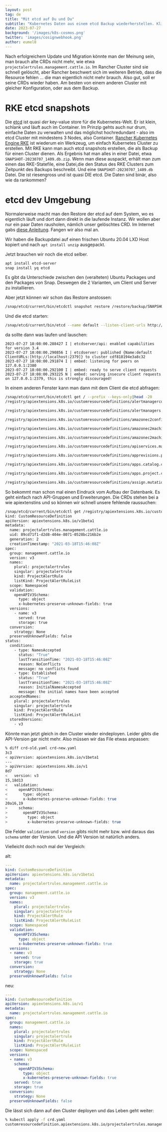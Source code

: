 ```yaml
---
layout: post
tag: de
title: "Mit etcd auf Du und Du"
subtitle: "Kubernetes Daten aus einem etcd Backup wiederherstellen. Klingt nicht so erstrebenswert, war aber kürzlich notwendig, weil jemand alte CRDs gelöscht hat *hüstel*"
date: 2023-07-27
background: '/images/k8s-cosmos.png'
twitter: 'images/cosignwebhook.png'
author: eumel8
---
```


Nach erfolgreichem Update und Migration könnte man der Meinung sein, man brauch alte CRDs nicht mehr, wie etwa `projectalertrules.management.cattle.io`.
Im Rancher Cluster sind sie schnell gelöscht, aber Rancher beschwert sich im weiteren Betrieb, dass die Resource fehlen ... die man eigentlich nicht mehr brauch. Also gut, soll er seine CRDs wieder haben. Am besten von einem anderen Cluster mit gleicher Konfiguration, oder aus dem Backup.


# RKE etcd snapshots
Die [etcd](https://etcd.io/) ist quasi *der* key-value store für die Kubernetes-Welt. Er ist klein, schlank und läuft auch im Container.
Im Prinzip gehts auch nur drum, einfache Daten zu verwalten und das möglichst hochredundant - also im etcd Cluster mit mindestens 3 Nodes, also Container.
[Rancher Kubernetes Engine RKE](https://www.rancher.com/products/rke) ist wiederum ein Werkzeug, um einfach Kubernetes Cluster zu erstellen. Mit RKE kann man auch etcd snapshots erstellen, die als Backup für einen Cluster dienen. Als Ergebnis hat man alles in einer Datei, etwa `SNAPSHOT-20230707_1409.db.zip`. Wenn man diese auspackt, erhält man zum einen das RKE-Statefile, eine Datei,die den Status des RKE Clusters zum Zeitpunkt des Backups beschreibt. Und eine `SNAPSHOT-20230707_1409.db` Datei. Die ist riesengross und ist quasi DIE etcd. Die Daten sind binär, also wie da rankommen?

# etcd dev Umgebung
Normalerweise macht man den Restore der etcd auf dem System, wo es eigentlich läuft und dort dann direkt in die laufende Instanz. Wir wollen aber
nur ein paar Daten rausholen, nämlich unser gelöschtes CRD. Im Internet gabs [diese Anleitung](https://neilcameronwhite.medium.com/partial-etcd-recovery-on-openshift-kubernetes-7909da28867c). Fangen wir also mal an.

Wir haben die Backupdatei auf einen frischen Ubuntu 20.04 LXD Host kopiert und nach `apt install unzip` ausgepackt.

Jetzt brauchen wir noch die etcd selber.

```bash
apt install etcd-server
snap install yq etcd
```

Es gibt da Unterschiede zwischen den (veralteten) Ubuntu Packages und den Packages von Snap. Deswegen die 2 Varianten, um Client und Server zu installieren.

Aber jetzt können wir schon das Restore anstossen:

```bash
/snap/etcd/current/bin/etcdctl snapshot restore /restore/backup/SNAPSHOT-20230707_1409.db --data-dir=/var/lib/default.etcd
```

Und die etcd starten:

```bash
/snap/etcd/current/bin/etcd --name default --listen-client-urls http://localhost:2379 --advertise-client-urls http://localhost:2379 --listen-peer-urls http://localhost:2380
```

da sollte dann was laufen und lauschen:

```
2023-07-27 18:08:00.288427 I | etcdserver/api: enabled capabilities for version 3.4
2023-07-27 18:08:00.290856 I | etcdserver: published {Name:default ClientURLs:[http://localhost:2379]} to cluster cdf818194e3a8c32
2023-07-27 18:08:00.291874 I | embed: listening for peers on 127.0.0.1:2380
2023-07-27 18:08:00.292100 I | embed: ready to serve client requests
2023-07-27 18:08:00.293225 N | embed: serving insecure client requests on 127.0.0.1:2379, this is strongly discouraged!
```

In einem anderen Fenster kann man dann mit dem Client die etcd abfragen:


```bash
/snap/etcd/current/bin/etcdctl get / --prefix --keys-only|head -20
/registry/apiextensions.k8s.io/customresourcedefinitions/alertmanagerconfigs.monitoring.coreos.com

/registry/apiextensions.k8s.io/customresourcedefinitions/alertmanagers.monitoring.coreos.com

/registry/apiextensions.k8s.io/customresourcedefinitions/amazonec2configs.rke-machine-config.cattle.io

/registry/apiextensions.k8s.io/customresourcedefinitions/amazonec2machines.rke-machine.cattle.io

/registry/apiextensions.k8s.io/customresourcedefinitions/amazonec2machinetemplates.rke-machine.cattle.io

/registry/apiextensions.k8s.io/customresourcedefinitions/apiservices.management.cattle.io

/registry/apiextensions.k8s.io/customresourcedefinitions/apprevisions.project.cattle.io

/registry/apiextensions.k8s.io/customresourcedefinitions/apps.catalog.cattle.io

/registry/apiextensions.k8s.io/customresourcedefinitions/apps.project.cattle.io

/registry/apiextensions.k8s.io/customresourcedefinitions/assign.mutations.gatekeeper.sh
```

So bekommt man schon mal einen Eindruck vom Aufbau der Datenbank. Es geht einfach nach API-Gruppen und Erweiterungen. Die CRDs stehen bei a wie apiextenstins und so können wir schnell unsere fehlende raussuchen:


```bash
/snap/etcd/current/bin/etcdctl get /registry/apiextensions.k8s.io/customresourcedefinitions/projectalertrules.management.cattle.io --print-value-only |yq -P
kind: CustomResourceDefinition
apiVersion: apiextensions.k8s.io/v1beta1
metadata:
  name: projectalertrules.management.cattle.io
  uid: 89cd71f1-d2d8-404e-8071-0528bc216b2e
  generation: 2
  creationTimestamp: "2021-03-18T15:46:08Z"
spec:
  group: management.cattle.io
  version: v3
  names:
    plural: projectalertrules
    singular: projectalertrule
    kind: ProjectAlertRule
    listKind: ProjectAlertRuleList
  scope: Namespaced
  validation:
    openAPIV3Schema:
      type: object
      x-kubernetes-preserve-unknown-fields: true
  versions:
    - name: v3
      served: true
      storage: true
  conversion:
    strategy: None
  preserveUnknownFields: false
status:
  conditions:
    - type: NamesAccepted
      status: "True"
      lastTransitionTime: "2021-03-18T15:46:08Z"
      reason: NoConflicts
      message: no conflicts found
    - type: Established
      status: "True"
      lastTransitionTime: "2021-03-18T15:46:08Z"
      reason: InitialNamesAccepted
      message: the initial names have been accepted
  acceptedNames:
    plural: projectalertrules
    singular: projectalertrule
    kind: ProjectAlertRule
    listKind: ProjectAlertRuleList
  storedVersions:
    - v3
```

Könnte man jetzt gleich in den Cluster wieder eindeployen. Leider gibts die API-Version gar nicht mehr. Also müssen wir das File etwas anpassen:


```bash
% diff crd-old.yaml crd-new.yaml
3c3
< apiVersion: apiextensions.k8s.io/v1beta1
---
> apiVersion: apiextensions.k8s.io/v1
8d7
<   version: v3
15,18d13
<   validation:
<     openAPIV3Schema:
<       type: object
<       x-kubernetes-preserve-unknown-fields: true
20a16,19
>     schema:
>       openAPIV3Schema:
>         type: object
>         x-kubernetes-preserve-unknown-fields: true
```

Die Felder `validation` und `version` gibts nicht mehr bzw. wird daraus das `schema` unter der Version. Und die API Version ist natürlich anders.

Vielleicht doch noch mal der Vergleich:

alt:

```yaml
---
kind: CustomResourceDefinition
apiVersion: apiextensions.k8s.io/v1beta1
metadata:
  name: projectalertrules.management.cattle.io
spec:
  group: management.cattle.io
  version: v3
  names:
    plural: projectalertrules
    singular: projectalertrule
    kind: ProjectAlertRule
    listKind: ProjectAlertRuleList
  scope: Namespaced
  validation:
    openAPIV3Schema:
      type: object
      x-kubernetes-preserve-unknown-fields: true
  versions:
  - name: v3
    served: true
    storage: true
  conversion:
    strategy: None
  preserveUnknownFields: false
```

neu:

```yaml
---
kind: CustomResourceDefinition
apiVersion: apiextensions.k8s.io/v1
metadata:
  name: projectalertrules.management.cattle.io
spec:
  group: management.cattle.io
  names:
    plural: projectalertrules
    singular: projectalertrule
    kind: ProjectAlertRule
    listKind: ProjectAlertRuleList
  scope: Namespaced
  versions:
  - name: v3
    schema:
      openAPIV3Schema:
        type: object
        x-kubernetes-preserve-unknown-fields: true
    served: true
    storage: true
  conversion:
    strategy: None
  preserveUnknownFields: false
```

Die lässt sich dann auf den Cluster deployen und das Leben geht weiter:

```bash
% kubectl apply -f crd.yaml
customresourcedefinition.apiextensions.k8s.io/projectalertrules.management.cattle.io created
```
